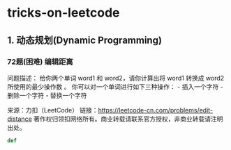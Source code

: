 # tricks-on-leetcode
## 1. 动态规划(Dynamic Programming)
### 72题(困难) 编辑距离
问题描述：
给你两个单词 word1 和 word2，请你计算出将 word1 转换成 word2 所使用的最少操作数 。
你可以对一个单词进行如下三种操作：
    - 插入一个字符
    - 删除一个字符
    - 替换一个字符

来源：力扣（LeetCode）
链接：https://leetcode-cn.com/problems/edit-distance
著作权归领扣网络所有。商业转载请联系官方授权，非商业转载请注明出处。

``` python
def
```
